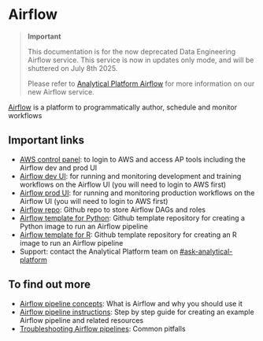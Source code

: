 # Airflow

> **Important**
>
> This documentation is for the now deprecated Data Engineering Airflow service.
> This service is now in updates only mode, and will be shuttered on July 8th 2025.
>
> Please refer to [Analytical Platform Airflow](/services/airflow) for more information on our new Airflow service.


[Airflow](https://airflow.apache.org) is a platform to programmatically author, schedule and monitor workflows

## Important links

- [AWS control panel](https://aws.services.analytical-platform.service.justice.gov.uk/): to login to AWS and access AP tools including the Airflow dev and prod UI
- [Airflow dev UI](https://eu-west-1.console.aws.amazon.com/mwaa/home?region=eu-west-1#environments/dev/sso): for running and monitoring development and training workflows on the Airflow UI (you will need to login to AWS first)
- [Airflow prod UI](https://eu-west-1.console.aws.amazon.com/mwaa/home?region=eu-west-1#environments/prod/sso): for running and monitoring production workflows on the Airflow UI (you will need to login to AWS first)
- [Airflow repo](https://github.com/moj-analytical-services/airflow): Github repo to store Airflow DAGs and roles
- [Airflow template for Python](https://github.com/moj-analytical-services/template-airflow-python): Github template repository for creating a Python image to run an Airflow pipeline
- [Airflow template for R](https://github.com/moj-analytical-services/template-airflow-r): Github template repository for creating an R image to run an Airflow pipeline
- Support: contact the Analytical Platform team on [#ask-analytical-platform](https://moj.enterprise.slack.com/archives/C06TFT94JTC)

## To find out more

- [Airflow pipeline concepts](/tools/airflow/concepts): What is Airflow and why you should use it
- [Airflow pipeline instructions](/tools/airflow/instructions): Step by step guide for creating an example Airflow pipeline and related resources 
- [Troubleshooting Airflow pipelines](/tools/airflow/troubleshooting): Common pitfalls
